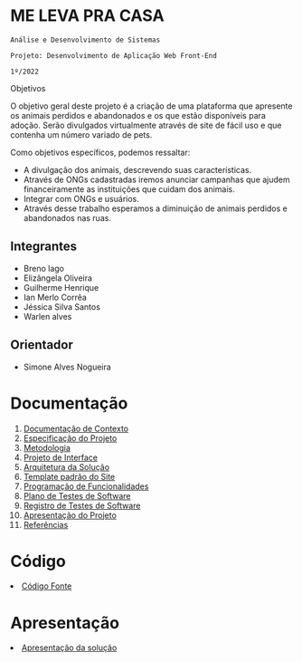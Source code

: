 # ME LEVA PRA CASA

`Análise e Desenvolvimento de Sistemas`

`Projeto: Desenvolvimento de Aplicação Web Front-End`

`1º/2022`

Objetivos

O objetivo geral deste projeto é a criação de uma plataforma que apresente os animais perdidos e abandonados e os que estão disponíveis para adoção. Serão divulgados virtualmente através de site de fácil uso e que contenha um número variado de pets.

Como objetivos específicos, podemos ressaltar:

* A divulgação dos animais, descrevendo suas características.
* Através de ONGs cadastradas iremos anunciar campanhas que ajudem financeiramente as instituições que cuidam dos animais.
* Integrar com ONGs e usuários.
* Através desse trabalho esperamos a diminuição de animais perdidos e abandonados nas ruas.

## Integrantes

* Breno lago
* Elizângela Oliveira
* Guilherme Henrique 
* Ian Merlo Corrêa
* Jéssica Silva Santos
* Warlen alves 

## Orientador

* Simone Alves Nogueira

# Documentação

<ol>
<li><a href="docs/01-Documentação de Contexto.md"> Documentação de Contexto</a></li>
<li><a href="docs/02-Especificação do Projeto.md"> Especificação do Projeto</a></li>
<li><a href="docs/03-Metodologia.md"> Metodologia</a></li>
<li><a href="docs/04-Projeto de Interface.md"> Projeto de Interface</a></li>
<li><a href="docs/05-Arquitetura da Solução.md"> Arquitetura da Solução</a></li>
<li><a href="docs/06-Template padrão do Site.md"> Template padrão do Site</a></li>
<li><a href="docs/07-Programação de Funcionalidades.md"> Programação de Funcionalidades</a></li>
<li><a href="docs/08-Plano de Testes de Software.md"> Plano de Testes de Software</a></li>
<li><a href="docs/09-Registro de Testes de Software.md"> Registro de Testes de Software</a></li>
<li><a href="docs/10-Apresentação do Projeto.md"> Apresentação do Projeto</a></li>
<li><a href="docs/11-Referências.md"> Referências</a></li>
</ol>

# Código

<li><a href="src/README.md"> Código Fonte</a></li>

# Apresentação

<li><a href="presentation/README.md"> Apresentação da solução</a></li>
